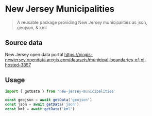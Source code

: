 # New Jersey Municipalities

> A reusable package providing New Jersey municipalities as json, geojson, & kml

## Source data
New Jersey open data portal https://njogis-newjersey.opendata.arcgis.com/datasets/municipal-boundaries-of-nj-hosted-3857

## Usage

```js
import { getData } from 'new-jersey-municipalities'

const geojson = await getData('geojson')
const json = await getData('json')
const kml = await getData('kml')
```
